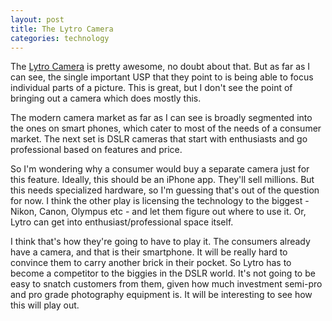 ```yaml
---
layout: post
title: The Lytro Camera
categories: technology
---
```


The [Lytro Camera](http://www.lytro.com/) is pretty awesome, no doubt about that. But as far as I can see, the single important USP that they point to is being able to focus individual parts of a picture. This is great, but I don't see the point of bringing out a camera which does mostly this. 

The modern camera market as far as I can see is broadly segmented into the ones on smart phones, which cater to most of the needs of a consumer market. The next set is DSLR cameras that start with enthusiasts and go professional based on features and price. 

So I'm wondering why a consumer would buy a separate camera just for this feature. Ideally, this should be an iPhone app. They'll sell millions. But this needs specialized hardware, so I'm guessing that's out of the question for now. I think the other play is licensing the technology to the biggest - Nikon, Canon, Olympus etc - and let them figure out where to use it. Or, Lytro can get into enthusiast/professional space itself. 

I think that's how they're going to have to play it. The consumers already have a camera, and that is their smartphone. It will be really hard to convince them to carry another brick in their pocket. So Lytro has to become a competitor to the biggies in the DSLR world. It's not going to be easy to snatch customers from them, given how much investment semi-pro and pro grade photography equipment is. It will be interesting to see how this will play out.

